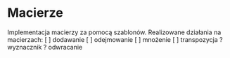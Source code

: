 # Macierze

Implementacja macierzy za pomocą szablonów.
Realizowane działania na macierzach:
 [ ] dodawanie
 [ ] odejmowanie
 [ ] mnożenie
 [ ] transpozycja
  ?  wyznacznik
  ?  odwracanie
